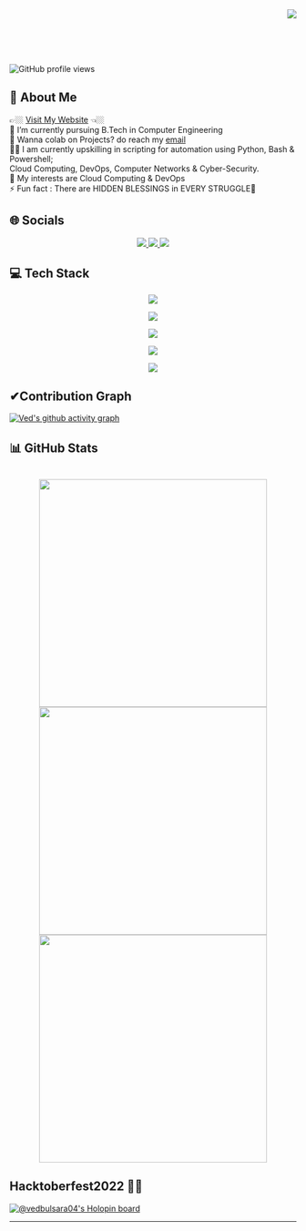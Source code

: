 <img align="right" src="https://media.giphy.com/media/zOvBKUUEERdNm/giphy.gif?cid=790b7611v0pghkm850qinobfvd9oxajt1xfe5w0ff3josjt6&ep=v1_gifs_search&rid=giphy.gif&ct=g" width="">

<br><br>
<br><br>

![GitHub profile views](https://komarev.com/ghpvc/?username=vedbulsara04&color=31E1F7)

## 💫 About Me

👉🏼 <a href="https://vedbulsara.netlify.app/">Visit My Website</a> 👈🏼<br>
🌱 I’m currently pursuing B.Tech in Computer Engineering<br>
💼 Wanna colab on Projects? do reach my  <a href="mailto:vedbulsara7@gmail.com">email</a><br>
👨‍💻 I am currently upskilling in scripting for automation using Python, Bash & Powershell;<br> Cloud Computing, DevOps, Computer Networks & Cyber-Security.<br>
🎯 My interests are Cloud Computing & DevOps<br>⚡ Fun fact : There are HIDDEN BLESSINGS in EVERY STRUGGLE💫

## 🌐 Socials

<p align="center">
  <a href="https://github.com/vedbulsara04/" target="_blank">
    <img src="https://skillicons.dev/icons?i=github" />
  </a>
  <a href="https://www.linkedin.com/in/vedbulsara04/" target="_blank">
    <img src="https://skillicons.dev/icons?i=linkedin" />
  </a>
  <a href="https://x.com/vedbulsara04" target="_blank">
    <img src="https://skillicons.dev/icons?i=twitter" />
  </a>
</p>
<!-- [![spotify-github-profile](https://spotify-github-profile.vercel.app/api/view?uid=l8f872n5yrzo7qabtdtnbmzdh&cover_image=true&theme=default&show_offline=false&background_color=121212&interchange=false&bar_color=00ff2a&bar_color_cover=false)](https://github.com/vedbulsara04/) -->

## 💻 Tech Stack

<p align="center">
  <a href="https://skillicons.dev">
    <img src="https://skillicons.dev/icons?i=linux,ubuntu,kali,windows&perline=4" />
  </a>
</p>
<p align="center">
  <a href="https://skillicons.dev">
    <img src="https://skillicons.dev/icons?i=git,github,githubactions,docker,kubernetes&perline=6" />
  </a>
</p>
<p align="center">
  <a href="https://skillicons.dev">
    <img src="https://skillicons.dev/icons?i=vscode,vim,bash,powershell,python,go&perline=6" />
  </a>
</p>
<p align="center">
  <a href="https://skillicons.dev">
    <img src="https://skillicons.dev/icons?i=aws,gcp,terraform,vercel,netlify,postman&perline=6" />
  </a>
</p>
<p align="center">
  <a href="https://skillicons.dev">
    <img src="https://skillicons.dev/icons?i=tailwindcss,bootstrap,nodejs,express,mysql,nginx&perline=6" />
  </a>
</p>

## ✔Contribution Graph
<!-- <p align="center">
  <img width="800" src="https://github-readme-activity-graph.cyclic.app/graph?username=vedbulsara04"/>
  <br>
<p> -->
[![Ved's github activity graph](https://github-readme-activity-graph.vercel.app/graph?username=vedbulsara04&&theme=merko&custom_title=Ved's%20Contribution%20Graph&hide_border=true)](https://github.com/ashutosh00710/github-readme-activity-graph)

## 📊 GitHub Stats
  
<p align="center">
<br>
  <a href="https://vedbulsara.netlify.app/">
  <img width="400" src="https://github-readme-stats-sigma-five.vercel.app/api?username=vedbulsara04&show_icons=true&theme=radical" />
  <img width="400" src="https://github-readme-streak-stats.herokuapp.com/?user=vedbulsara04&theme=radical" />
   <img width="400" src="https://github-readme-stats-sigma-five.vercel.app/api/top-langs/?username=vedbulsara04&theme=radical&layout=compact" /> 
  </a>
</p>
</a>

<!--
## 🏆 GitHub Trophies
[![](https://github-profile-trophy.vercel.app/?username=vedbulsara04&theme=radical)](https://github.com/ryo-ma/github-profile-trophy)
![](https://github-profile-trophy.vercel.app/?username=vedbulsara04&theme=radical&no-frame=false&no-bg=false&margin-w=4)
 -->
 
## Hacktoberfest2022 🕵️‍♂️
[![@vedbulsara04's Holopin board](https://holopin.me/vedbulsara04)](https://holopin.io/@vedbulsara04)

---

